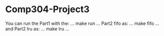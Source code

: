 # Comp304-Project3
You can run the Part1 with the:
...
make run
...
Part2 fifo as:
...
make fifo
...
and Part2 lru as:
...
make lru
...
